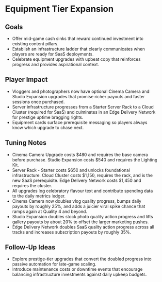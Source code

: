 # Equipment Tier Expansion

## Goals
- Offer mid-game cash sinks that reward continued investment into existing content pillars.
- Establish an infrastructure ladder that clearly communicates when players are ready for SaaS deployments.
- Celebrate equipment upgrades with upbeat copy that reinforces progress and provides aspirational context.

## Player Impact
- Vloggers and photographers now have optional Cinema Camera and Studio Expansion upgrades that promise richer payouts and faster sessions once purchased.
- Server infrastructure progresses from a Starter Server Rack to a Cloud Cluster (required for SaaS) and culminates in an Edge Delivery Network for prestige uptime bragging rights.
- Equipment cards surface prerequisite messaging so players always know which upgrade to chase next.

## Tuning Notes
- Cinema Camera Upgrade costs $480 and requires the base camera before purchase. Studio Expansion costs $540 and requires the Lighting Kit.
- Server Rack - Starter costs $650 and unlocks foundational infrastructure. Cloud Cluster costs $1,150, requires the rack, and is the new SaaS prerequisite. Edge Delivery Network costs $1,450 and requires the cluster.
- All upgrades log celebratory flavour text and contribute spending data to the daily metrics ledger.
- Cinema Camera now doubles vlog quality progress, bumps daily payouts by roughly 25%, and adds a juicier viral spike chance that ramps again at Quality 4 and beyond.
- Studio Expansion doubles stock photo quality action progress and lifts gallery payouts by about 20% to offset the larger marketing pushes.
- Edge Delivery Network doubles SaaS quality action progress across all tracks and increases subscription payouts by roughly 35%.

## Follow-Up Ideas
- Explore prestige-tier upgrades that convert the doubled progress into passive automation for late-game scaling.
- Introduce maintenance costs or downtime events that encourage balancing infrastructure investments against daily upkeep budgets.
